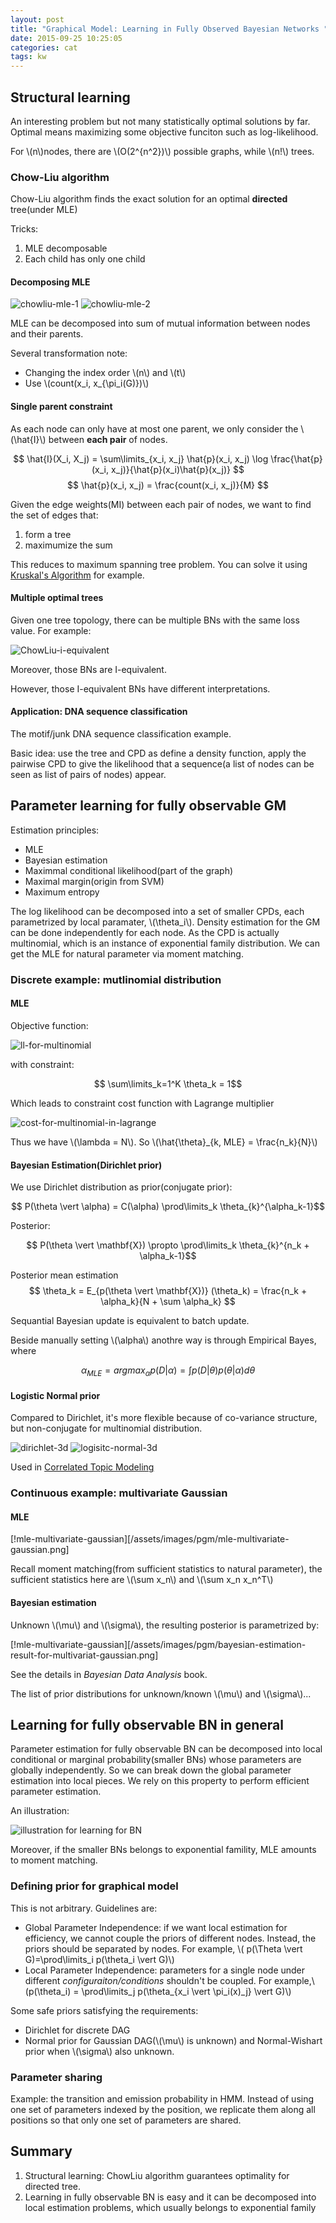 ```yaml
---
layout: post
title: "Graphical Model: Learning in Fully Observed Bayesian Networks "
date: 2015-09-25 10:25:05
categories: cat
tags: kw
---
```


## Structural learning

An interesting problem but not many statistically optimal solutions by far. Optimal means maximizing some objective funciton such as log-likelihood.

For \\(n\\)nodes, there are \\(O(2^{n^2})\\) possible graphs, while \\(n!\\) trees.

### Chow-Liu algorithm

Chow-Liu algorithm finds the exact solution for an optimal **directed** tree(under MLE)

Tricks:

1. MLE decomposable
2. Each child has only one child

#### Decomposing MLE

![chowliu-mle-1](/assets/images/pgm/chowliu-mle-decompose-1.png)
![chowliu-mle-2](/assets/images/pgm/chowliu-mle-decompose-2.png)

MLE can be decomposed into sum of mutual information between nodes and their parents.

Several transformation note:

- Changing the index order \\(n\\) and \\(t\\)
- Use \\(count(x_i, x_{\pi_i(G)})\\)


#### Single parent constraint

As each node can only have at most one parent, we only consider the \\(\hat{I}\\) between **each pair** of nodes.

$$
\hat{I}(X_i, X_j) = \sum\limits_{x_i, x_j} \hat{p}(x_i, x_j) \log \frac{\hat{p}(x_i, x_j)}{\hat{p}(x_i)\hat{p}(x_j)}
$$
$$
\hat{p}(x_i, x_j) = \frac{count(x_i, x_j)}{M}
$$

Given the edge weights(MI) between each pair of nodes, we want to find the set of edges that:

1. form a tree
2. maximumize the sum

This reduces to maximum spanning tree problem. You can solve it using [Kruskal's Algorithm](http://mathworld.wolfram.com/KruskalsAlgorithm.html) for example.

#### Multiple optimal trees

Given one tree topology, there can be multiple BNs with the same loss value. For example:

![ChowLiu-i-equivalent](/assets/images/pgm/chow-liu-i-equivalent.png)

Moreover, those BNs are I-equivalent.

However, those I-equivalent BNs have different interpretations.

#### Application: DNA sequence classification

The motif/junk DNA sequence classification example.

Basic idea: use the tree and CPD as define a density function, apply the pairwise CPD to give the likelihood that a sequence(a list of nodes can be seen as list of pairs of nodes) appear. 

## Parameter learning for fully observable GM

Estimation principles:

- MLE
- Bayesian estimation
- Maximmal conditional likelihood(part of the graph)
- Maximal margin(origin from SVM)
- Maximum entropy


The log likelihood can be decomposed into a set of smaller CPDs, each parametrized by local paramater, \\(\theta_i\\). Density estimation for the GM can be done independently for each node. As the CPD is actually multinomial, which is an instance of exponential family distribution. We can get the MLE for natural parameter via moment matching.

### Discrete example: mutlinomial distribution

#### MLE

Objective function:

![ll-for-multinomial](/assets/images/pgm/ll-for-multinomial.png)

with constraint:

$$ \sum\limits_k=1^K \theta_k = 1$$

Which leads to constraint cost function with Lagrange multiplier

![cost-for-multinomial-in-lagrange](/assets/images/pgm/cost-function-for-multinomial-in-lagrange-form.png)

Thus we have \\(\lambda = N\\). So \\(\hat{\theta}_{k, MLE} = \frac{n_k}{N}\\)

#### Bayesian Estimation(Dirichlet prior)

We use Dirichlet distribution as prior(conjugate prior):

$$ P(\theta \vert \alpha) = C(\alpha) \prod\limits_k \theta_{k}^{\alpha_k-1}$$

Posterior:

$$ P(\theta \vert \mathbf{X}) \propto  \prod\limits_k \theta_{k}^{n_k + \alpha_k-1}$$

Posterior mean estimation $$ \theta_k = E_{p(\theta \vert \mathbf{X})} (\theta_k) = \frac{n_k + \alpha_k}{N + \sum \alpha_k} $$

Sequantial Bayesian update is equivalent to batch update.

Beside manually setting \\(\alpha\\) anothre way is through Empirical Bayes, where

$$ \alpha_{MLE} = argmax_{\alpha} p(D | \alpha) = \int p(D \vert \theta) p(\theta \vert \alpha) d \theta$$

#### Logistic Normal prior

Compared to Dirichlet, it's more flexible because of co-variance structure, but non-conjugate for multinomial distribution.

![dirichlet-3d](/assets/images/pgm/dirichlet-3d.png)
![logisitc-normal-3d](/assets/images/pgm/logistic-normal-3d.png)

Used in [Correlated Topic Modeling](https://www.cs.princeton.edu/~blei/papers/BleiLafferty2006.pdf)


### Continuous example: multivariate Gaussian

#### MLE

[!mle-multivariate-gaussian][/assets/images/pgm/mle-multivariate-gaussian.png]

Recall moment matching(from sufficient statistics to natural parameter), the sufficient statistics here are \\(\sum x_n\\) and \\(\sum x_n x_n^T\\)

#### Bayesian estimation

Unknown \\(\mu\\) and \\(\sigma\\), the resulting posterior is parametrized by:

[!mle-multivariate-gaussian][/assets/images/pgm/bayesian-estimation-result-for-multivariat-gaussian.png]

See the details in *Bayesian Data Analysis* book.

The list of prior distributions for unknown/known \\(\mu\\) and \\(\sigma\\)...

## Learning for fully observable BN in general

Parameter estimation for fully observable BN can be decomposed into local conditional or marginal probability(smaller BNs) whose parameters are globally independently. So we can break down the global parameter estimation into local pieces. We rely on this property to perform efficient parameter estimation.

An illustration:

![illustration for learning for BN](/assets/images/pgm/parameter-estimation-for-BN-illustration.png)

Moreover, if the smaller BNs belongs to exponential famility, MLE amounts to moment matching.

### Defining prior for graphical model

This is not arbitrary. Guidelines are:

- Global Parameter Independence: if we want local estimation for efficiency, we cannot couple the priors of different nodes. Instead, the priors should be separated by nodes. For example, \\( p(\Theta \vert G)=\prod\limits_i p(\theta_i \vert G)\\)
- Local Parameter Independence: parameters for a single node under different *configuraiton/conditions* shouldn't be coupled. For example,\\(p(\theta_i) = \prod\limits_j p(\theta_{x_i \vert \pi_i(x)_j} \vert G)\\)

Some safe priors satisfying the requirements:

- Dirichlet for discrete DAG
- Normal prior for Gaussian DAG(\\(\mu\\) is unknown) and Normal-Wishart prior when \\(\sigma\\) also unknown.

### Parameter sharing

Example: the transition and emission probability in HMM. Instead of using one set of parameters indexed by the position, we replicate them along all positions so that only one set of parameters are shared.

## Summary

1. Structural learning: ChowLiu algorithm guarantees optimality for directed tree.
2. Learning in fully observable BN is easy and it can be decomposed into local estimation problems, which usually belongs to exponential family

